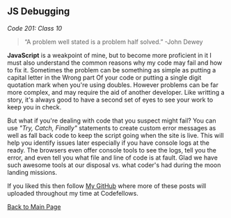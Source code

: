 ## JS Debugging

*Code 201: Class 10*

>“A problem well stated is a problem half solved.”
>-John Dewey


**JavaScript** is a weakpoint of mine, but to become more proficient in it I must also understand the common reasons why my code may fail and how to fix it. Sometimes the problem can be something as simple as putting a capital letter in the Wrong part Of your code or putting a single digit quotation mark when you're using doubles. However problems can be far more complex, and may require the aid of another developer. Like writting a story, it's always good to have a second set of eyes to see your work to keep you in check.

But what if you're dealing with code that you suspect might fail? You can use *"Try, Catch, Finally"* statements to create custom error messages as well as fall back code to keep the script going when the site is live. This will help you identify issues later especially if you have console logs at the ready. The browsers even offer console tools to see the logs, tell you the error, and even tell you what file and line of code is at fault. Glad we have such awesome tools at our disposal vs. what coder's had during the moon landing missions.

If you liked this then follow [My GitHub](https://github.com/John-Ram) where more of these posts will uploaded throughout my time at Codefellows.

[Back to Main Page](https://john-ram.github.io/reading-notes.md/)